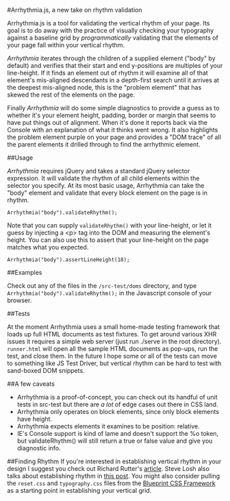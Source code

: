 #Arrhythmia.js, a new take on rhythm validation

Arrhythmia.js is a tool for validating the vertical rhythm of your page. Its goal is to do away with the practice of visually checking your typography against a baseline grid by *programmatically* validating that the elements of your page fall within your vertical rhythm.

_Arrhythmia_ iterates through the children of a supplied element ("body" by default) and verifies that their start and end y-positions are multiples of your line-height. If it finds an element out of rhythm it will examine all of that element's mis-aligned descendants in a depth-first search until it arrives at the deepest mis-aligned node, this is the "problem element" that has skewed the rest of the elements on the page.

Finally _Arrhythmia_ will do some simple diagnostics to provide a guess as to whether it's your element height, padding, border or margin that seems to have put things out of alignment. When it's done it reports back via the Console with an explanation of what it thinks went wrong. It also highlights the problem element purple on your page and provides a "DOM trace" of all the parent elements it drilled through to find the arrhythmic element. 

##Usage

_Arrhythmia_ requires jQuery and takes a standard jQuery selector expression. It will validate the rhythm of all child elements within the selector you specify. At its most basic usage, Arrhythmia can take the "body" element and validate that every block element on the page is in rhythm. 

`Arrhythmia("body").validateRhythm();`

Note that you can supply `validateRhythm()` with your line-height, or let it guess by injecting a &lt;p&gt; tag into the DOM and measuring the element's height. You can also use this to assert that your line-height on the page matches what you expected.

`Arrhythmia("body").assertLineHeight(18);`

##Examples

Check out any of the files in the `/src-test/doms` directory, and type `Arrhythmia("body").validateRhythm();` in the Javascript console of your browser.

##Tests

At the moment Arrhythmia uses a small home-made testing framework that loads up full HTML documents as test fixtures. To get around various XHR issues it requires a simple web server (just run ./serve in the root directory). `runner.html` will open all the sample HTML documents as pop-ups, run the test, and close them. In the future I hope some or all of the tests can move to something like JS Test Driver, but vertical rhythm can be hard to test with sand-boxed DOM snippets.

##A few caveats

 * Arrhythmia is a proof-of-concept, you can check out its handful of unit tests in src-test but there are *a lot* of edge cases out there in CSS land.
 * Arrhythmia only operates on block elements, since only block elements have height.
 * Arrhythmia expects elements it examines to be position: relative.
 * IE's Console support is kind of lame and doesn't support the %o token, but validateRhythm() will still return a true or false value and give you diagnostic info.
 
##Finding Rhythm
If you're interested in establishing vertical rhythm in your design I suggest you check out Richard Rutter's [article](http://24ways.org/2006/compose-to-a-vertical-rhythm). Steve Losh also talks about establishing rhythm in [this post](http://stevelosh.com/blog/2010/09/making-my-site-sing/). You might also consider pulling the `reset.css` and `typography.css` files from the [Blueprint CSS Framework](http://www.blueprintcss.org/) as a starting point in establishing your vertical grid.
